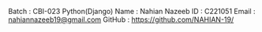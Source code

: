 Batch : CBI-023 Python(Django)
Name : Nahian Nazeeb
ID : C221051
Email : nahiannazeeb19@gmail.com
GitHub : https://github.com/NAHIAN-19/


